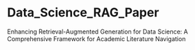 # Data_Science_RAG_Paper
Enhancing Retrieval-Augmented Generation for Data Science: A Comprehensive Framework for Academic Literature Navigation
